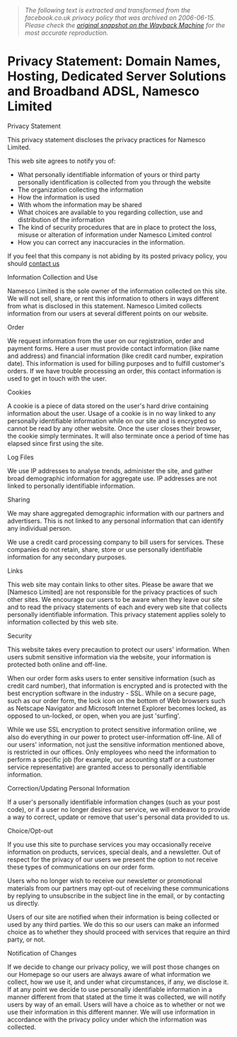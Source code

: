 > *The following text is extracted and transformed from the facebook.co.uk privacy policy that was archived on 2006-06-15. Please check the [original snapshot on the Wayback Machine](https://web.archive.org/web/20060615193010id_/http%3A//www.names.co.uk/privacy.html) for the most accurate reproduction.*

# Privacy Statement: Domain Names, Hosting, Dedicated Server Solutions and Broadband ADSL, Namesco Limited

Privacy Statement 

This privacy statement discloses the privacy practices for Namesco Limited.

This web site agrees to notify you of:

  * What personally identifiable information of yours or third party personally identification is collected from you through the website
  * The organization collecting the information
  * How the information is used
  * With whom the information may be shared
  * What choices are available to you regarding collection, use and distribution of the information
  * The kind of security procedures that are in place to protect the loss, misuse or alteration of information under Namesco Limited control
  * How you can correct any inaccuracies in the information.



If you feel that this company is not abiding by its posted privacy policy, you should [contact us](https://web.archive.org/contact.html)

Information Collection and Use

Namesco Limited is the sole owner of the information collected on this site. We will not sell, share, or rent this information to others in ways different from what is disclosed in this statement. Namesco Limited collects information from our users at several different points on our website.

Order

We request information from the user on our registration, order and payment forms. Here a user must provide contact information (like name and address) and financial information (like credit card number, expiration date). This information is used for billing purposes and to fulfill customer's orders. If we have trouble processing an order, this contact information is used to get in touch with the user.

Cookies

A cookie is a piece of data stored on the user's hard drive containing information about the user. Usage of a cookie is in no way linked to any personally identifiable information while on our site and is encrypted so cannot be read by any other website. Once the user closes their browser, the cookie simply terminates. It will also terminate once a period of time has elapsed since first using the site.

Log Files

We use IP addresses to analyse trends, administer the site, and gather broad demographic information for aggregate use. IP addresses are not linked to personally identifiable information.

Sharing

We may share aggregated demographic information with our partners and advertisers. This is not linked to any personal information that can identify any individual person.

We use a credit card processing company to bill users for services. These companies do not retain, share, store or use personally identifiable information for any secondary purposes.

Links

This web site may contain links to other sites. Please be aware that we [Namesco Limited] are not responsible for the privacy practices of such other sites. We encourage our users to be aware when they leave our site and to read the privacy statements of each and every web site that collects personally identifiable information. This privacy statement applies solely to information collected by this web site.

Security

This website takes every precaution to protect our users' information. When users submit sensitive information via the website, your information is protected both online and off-line.

When our order form asks users to enter sensitive information (such as credit card number), that information is encrypted and is protected with the best encryption software in the industry - SSL. While on a secure page, such as our order form, the lock icon on the bottom of Web browsers such as Netscape Navigator and Microsoft Internet Explorer becomes locked, as opposed to un-locked, or open, when you are just 'surfing'.

While we use SSL encryption to protect sensitive information online, we also do everything in our power to protect user-information off-line. All of our users' information, not just the sensitive information mentioned above, is restricted in our offices. Only employees who need the information to perform a specific job (for example, our accounting staff or a customer service representative) are granted access to personally identifiable information.

Correction/Updating Personal Information

If a user's personally identifiable information changes (such as your post code), or if a user no longer desires our service, we will endeavor to provide a way to correct, update or remove that user's personal data provided to us.

Choice/Opt-out

If you use this site to purchase services you may occasionally receive information on products, services, special deals, and a newsletter. Out of respect for the privacy of our users we present the option to not receive these types of communications on our order form.

Users who no longer wish to receive our newsletter or promotional materials from our partners may opt-out of receiving these communications by replying to unsubscribe in the subject line in the email, or by contacting us directly.

Users of our site are notified when their information is being collected or used by any third parties. We do this so our users can make an informed choice as to whether they should proceed with services that require an third party, or not.

Notification of Changes 

If we decide to change our privacy policy, we will post those changes on our Homepage so our users are always aware of what information we collect, how we use it, and under what circumstances, if any, we disclose it. If at any point we decide to use personally identifiable information in a manner different from that stated at the time it was collected, we will notify users by way of an email. Users will have a choice as to whether or not we use their information in this different manner. We will use information in accordance with the privacy policy under which the information was collected.
